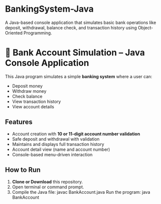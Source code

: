 # BankingSystem-Java
A Java-based console application that simulates basic bank operations like deposit, withdrawal, balance check, and transaction history using Object-Oriented Programming.
# 🏦 Bank Account Simulation – Java Console Application

This Java program simulates a simple **banking system** where a user can:
- Deposit money
- Withdraw money
- Check balance
- View transaction history
- View account details

## Features

- Account creation with **10 or 11-digit account number validation**
- Safe deposit and withdrawal with validation
- Maintains and displays full transaction history
- Account detail view (name and account number)
- Console-based menu-driven interaction

##  How to Run
1. **Clone or Download** this repository.
2. Open terminal or command prompt.
3. Compile the Java file:
   javac BankAccount.java
Run the program:
  java BankAccount
